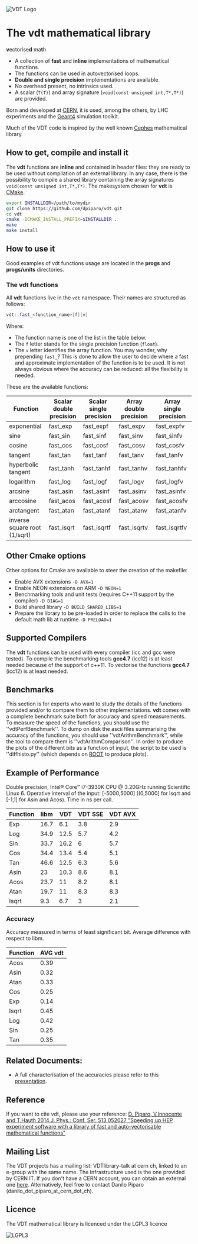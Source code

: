 ![VDT Logo](https://svnweb.cern.ch/trac/vdt/raw-attachment/ticket/3/VDTlogo.png)
# The **vdt** mathematical library
**v**ectorise**d** ma**t**h
* A collection of **fast** and **inline** implementations of mathematical functions.
* The functions can be used in autovectorised loops.
* **Double and single precision** implementations are available.
* No overhead present, no intrinsics used.
* A scalar (`T(T)`) and array signature (`void(const unsigned int,T*,T*)`) are provided.

Born and developed at [CERN](www.cern.ch), it is used, among the others, by LHC experiments and the [Geant4](http://geant4.cern.ch/) simulation toolkit.


Much of the VDT code is inspired by the well known [Cephes](http://www.netlib.org/cephes) mathematical library.

## How to get, compile and install it
The **vdt** functions are **inline** and contained in header files: they are ready to be used without compilation of an external library. In any case, there is the possibility to compile a shared library containing the array signatures `void(const unsigned int,T*,T*)`.
The makesystem chosen for **vdt** is  [CMake](http://www.cmake.org).
```bash
export INSTALLDIR=/path/to/mydir
git clone https://github.com/dpiparo/vdt.git
cd vdt
cmake -DCMAKE_INSTALL_PREFIX=$INSTALLDIR .
make
make install
```

## How to use it
Good examples of vdt functions usage are located in the **progs** and **progs/units** directories.

### The vdt functions
All **vdt** functions live in the `vdt` namespace. Their names are structured as follows:
```cpp
vdt::fast_<function_name>[f][v]
```
Where:
* The function name is one of the list in the table below.
* The `f` letter stands for the single precision function (`float`).
* The `v` letter identifies the array function.
You may wonder, why prepending `fast_`? This is done to allow the user to decide where a fast and approximate implementation of the function is to be used. It is not always obvious where the accuracy can be reduced: all the flexibility is needed.

These are the available functions:

| Function | Scalar double precision | Scalar single precision | Array double precision | Array single precision |
| -------- | ----------------------- | ----------------------- | ---------------------- | ---------------------- |
| exponential | fast_exp | fast_expf | fast_expv | fast_expfv |
| sine | fast_sin | fast_sinf | fast_sinv | fast_sinfv |
| cosine | fast_cos | fast_cosf | fast_cosv | fast_cosfv |
| tangent | fast_tan | fast_tanf | fast_tanv | fast_tanfv |
| hyperbolic tangent | fast_tanh | fast_tanhf | fast_tanhv | fast_tanhfv |
| logarithm | fast_log | fast_logf | fast_logv | fast_logfv |
| arcsine | fast_asin | fast_asinf | fast_asinv | fast_asinfv |
| arccosine | fast_acos | fast_acosf | fast_acosv | fast_acosfv |
| arctangent | fast_atan | fast_atanf | fast_atanv | fast_atanfv |
| inverse square root (1/sqrt) | fast_isqrt | fast_isqrtf | fast_isqrtv | fast_isqrtfv |


## Other Cmake options
Other options for Cmake are available to steer the creation of the makefile:
* Enable AVX extensions `-D AVX=1` 
* Enable NEON extensions on ARM `-D NEON=1`
* Benchmarking tools and unit tests (requires C++11 support by the compiler) `-D DIAG=1`
* Build shared library `-D BUILD_SHARED_LIBS=1`
* Prepare the library to be pre-loaded in order to replace the calls to the default math lib at runtime `-D PRELOAD=1`

## Supported Compilers
The **vdt** functions can be used with every compiler (icc and gcc were tested).
To compile the benchmarking tools **gcc4.7** (icc12) is at least needed because of the support of c++11.
To vectorise the functions **gcc4.7** (icc12) is at least needed.

## Benchmarks
This section is for experts who want to study the details of the functions provided and/or to compare them to other implementations.
**vdt** comes with a complete benchmark suite both for accuracy and speed measurements.
To measure the speed of the functions, you should use the ''vdtPerfBenchmark''. To dump on disk the ascii files summarising the accuracy of the functions, you should use ''vdtArithmBenchmark'', while the tool to compare them is ''vdtArithmComparison''.
In order to produce the plots of the different bits as a function of input, the script to be used is ''diffhisto.py'' (which depends on [ROOT](http://root.cern.ch) to produce plots).

## Example of Performance

Double precision, Intel® Core™ i7-3930K CPU @ 3.20GHz running Scientific Linux 6. Operative interval of the input: [-5000,5000] ((0,5000] for isqrt and [-1,1] for Asin and Acos). Time in ns per call.

|Function| libm | VDT | VDT SSE | VDT AVX |
|--------| ---- | --- | ------- | ------- |
|Exp|16.7|6.1|3.8|2.9|
|Log|34.9|12.5|5.7|4.2|
|Sin|33.7|16.2|6|5.7|
|Cos|34.4|13.4|5.4|5.1|
|Tan|46.6|12.5|6.3|5.6|
|Asin|23|10.3|8.6|8.1|
|Acos|23.7|11|8.2|8.1|
|Atan|19.7|11|8.3|8.3|
|Isqrt| 9.3|6.7|3|2.1|

### Accuracy
Accuracy measured in terms of least significant bit. Average difference with respect to libm.

|Function|AVG vdt|
|--------| ------|
|Acos|0.39|
|Asin|0.32|
|Atan|0.33|
|Cos|0.25|
|Exp|0.14|
|Isqrt|0.45|
|Log|0.42|
|Sin|0.25|
|Tan|0.35|

## Related Documents:
   * A full characterisation of the accuracies please refer to this [presentation](http://indico.cern.ch/contributionDisplay.py?contribId=4&sessionId=9&confId=202688).

## Reference
If you want to cite vdt, please use your reference:
[D. Piparo, V.Innocente and T.Hauth 2014 J. Phys.: Conf. Ser. 513 052027 "Speeding up HEP experiment software with a library of fast and auto-vectorisable mathematical functions"](http://iopscience.iop.org/1742-6596/513/5/052027)

## Mailing List
The VDT projects has a mailing list: VDTlibrary-talk at cern ch, linked to an e-group with the same name.
The Infrastructure used is the one provided by CERN IT. If you don't have a CERN account, you can obtain an external one [here](https://simba3.web.cern.ch/simba3/SelfSubscription.aspx?groupName=your-e-group-name).
Alternatively, feel free to contact Danilo Piparo (danilo_dot_piparo_at_cern_dot_ch).

## Licence
The VDT mathematical library is licenced under the LGPL3 licence

![LGPL3](https://svnweb.cern.ch/trac/vdt/raw-attachment/ticket/2/LGPL-3-Logo-mini.png)
